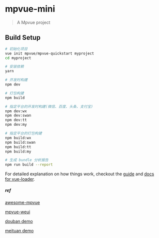 # mpvue-mini

> A Mpvue project

## Build Setup

``` bash
# 初始化项目
vue init mpvue/mpvue-quickstart myproject
cd myproject

# 安装依赖
yarn

# 开发时构建
npm dev

# 打包构建
npm build

# 指定平台的开发时构建(微信、百度、头条、支付宝)
npm dev:wx
npm dev:swan
npm dev:tt
npm dev:my

# 指定平台的打包构建
npm build:wx
npm build:swan
npm build:tt
npm build:my

# 生成 bundle 分析报告
npm run build --report
```

For detailed explanation on how things work, checkout the [guide](http://vuejs-templates.github.io/webpack/) and [docs for vue-loader](http://vuejs.github.io/vue-loader).



##### ref

[awesome-mpvue](https://github.com/mpvue/awesome-mpvue)

[mpvue-weui](https://github.com/MPComponent/mpvue-weui)

[douban demo](https://github.com/mini-mpvue/mpvue-douban)

[meituan demo](https://github.com/WsmDyj/mpvue)




